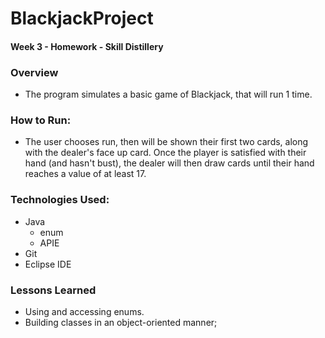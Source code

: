 # BlackjackProject

#### Week 3 - Homework - Skill Distillery

### Overview

* The program simulates a basic game of Blackjack, that will run 1 time. 

### How to Run:

* The user chooses run, then will be shown their first two cards, along with the dealer's face up card. Once the player is satisfied with their hand (and hasn't bust), the dealer will then draw cards until their hand reaches a value of at least 17.

### Technologies Used:

* Java
	* enum
	* APIE
* Git
* Eclipse IDE

### Lessons Learned

* Using and accessing enums.
* Building classes in an object-oriented manner;
